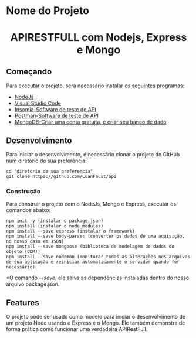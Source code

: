 # Nome do Projeto 
<h1 align="center">APIRESTFULL com Nodejs, Express e Mongo</h1>

## Começando

Para executar o projeto, será necessário instalar os seguintes programas:

- [NodeJs](https://nodejs.org/en/download/)
- [Visual Studio Code](https://code.visualstudio.com/download)
- [Insomia-Software de teste de API](https://insomnia.rest/download)
- [Postman-Software de teste de API](https://www.postman.com/downloads/)
- [MongoDB-Criar uma conta gratuita, e criar seu banco de dado](https://account.mongodb.com/account/login)

## Desenvolvimento

Para iniciar o desenvolvimento, é necessário clonar o projeto do GitHub num diretório de sua preferência:

```shell
cd "diretorio de sua preferencia"
git clone https://github.com/LuanFaust/api
```

### Construção

Para construir o projeto com o NodeJs, Mongo e Express, executar os comandos abaixo:

```shell
npm init -y (instalar o package.json)
npm install (instalar o node_modules)
npm install --save express (instalar o framework)
npm install --save body-parser (converter os dados de uma aquisição, no nosso caso em JSON)
npm install --save mongoose (biblioteca de modelagem de dados do objeto (ODM))
npm install --save nodemon (monitorar todas as alterações nos arquivos de sua aplicação e reiniciar automaticamente o servidor quando for necessário)
```

*O comando *--save*, ele salva as dependências instaladas dentro do nosso arquivo package.json.

## Features

O projeto pode ser usado como modelo para iniciar o desenvolvimento de um projeto Node usando o Express e o Mongo. Ele também demonstra de forma prática como funcionar uma verdadeira APIRestFull.
